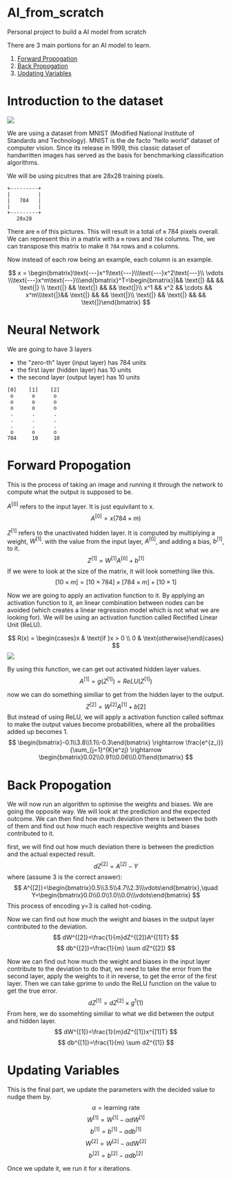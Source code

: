 # AI_from_scratch
Personal project to build a AI model from scratch

There are 3 main portions for an AI model to learn. 
1. [Forward Propogation](#forward-propogation)
2. [Back Propogation](#back-propogation)
3. [Updating Variables](#updating-variables)

# Introduction to the dataset
<img src="https://production-media.paperswithcode.com/datasets/MNIST-0000000001-2e09631a_09liOmx.jpg">

We are using a dataset from MNIST (Modified National Institute of Standards and Technology). MNIST is the de facto “hello world” dataset of computer vision. Since its release in 1999, this classic dataset of handwritten images has served as the basis for benchmarking classification algorithms.

We will be using picutres that are 28x28 training pixels. 
```
+---------+
|         |
|   784   |
|         |
+---------+
   28x28
```

There are `m` of this pictures.  This will result in a total of `m` 784 pixels overall. We can represent this in a matrix with a `m` rows and `784`  columns. The, we can transpose this matrix to make it `784` rows and `m` columns.

Now instead of each row being an example, each column is an example. 

$$ x = \begin{bmatrix}\text{---}x^1\text{---}\\\text{---}x^2\text{---}\\ \vdots \\\text{---}x^m\text{---}\\\end{bmatrix}^T=\begin{bmatrix}|&& \text{|} && && \text{|} \\ \text{|} && \text{|} && && \text{|}\\ x^1 && x^2 && \cdots && x^m\\\text{|}&& \text{|} && && \text{|}\\ \text{|} && \text{|} && && \text{|}\end{bmatrix} $$

# Neural Network
We are going to have 3 layers
- the "zero-th" layer (input layer) has 784 units
- the first layer (hidden layer) has 10 units
- the second layer (output layer) has 10 units

```
[0]    [1]    [2]
 o      o      o
 o      o      o
 o      o      o
 .      .      .
 .      .      .
 .      .      .
 o      o      o
784     10     10
```

# Forward Propogation 
This is the process of taking an image and running it through the network to compute what the output is supposed to be. 

$A^{[0]}$ refers to the input layer. It is just equivilant to x.
$$ A^{[0]}=x (784 \times m) $$

$Z^{[1]}$ refers to the unactivated hidden layer. It is computed by multiplying a weight, $W^{[1]}$. with the value from the input layer, $A^{[0]}$, and adding a bias, $b^{[1]}$, to it.
$$ Z^{[1]} = W^{[1]}A^{[0]} + b^{[1]} $$
If we were to look at the size of the matrix, it will look something like this.
$$ [10 \times m] = [10 \times 784] \times [784 \times m] + [10 \times 1] $$

Now we are going to apply an activation function to it. By applying an activation function to it, an linear combination between nodes can be avoided (which creates a linear regression model which is not what we are looking for). We will be using an activation function called Rectified Linear Unit (ReLU). 

$$ R(x) = \begin{cases}x & \text{if }x > 0 \\ 0 & \text{otherwise}\end{cases} $$
<img src="https://www.nomidl.com/wp-content/uploads/2022/04/image-10.png">


By using this function, we can get out activated hidden layer values.
$$ A^{[1]}=g(Z^{[1]})=ReLU(Z^{[1]}) $$

now we can do something similiar to get from the hidden layer to the output.
$$ Z^{[2]} = W^{[2]}A^{[1]} + b{[2]} $$
But instead of using ReLU, we will apply a activation function called softmax to make the output values become probabilities, where all the probailities added up becomes 1.
$$ \begin{bmatrix}-0.1\\3.8\\1.1\\-0.3\end{bmatrix} \rightarrow \frac{e^{z_i}}{\sum_{j=1}^{K}e^zj} \rightarrow \begin{bmatrix}0.02\\0.91\\0.06\\0.01\end{bmatrix} $$

# Back Propogation
We will now run an algorithm to optimise the weights and biases. We are going the opposite way. We will look at the prediction and the expected outcome. We can then find how much deviation there is between the both of them and find out how much each respective weights and biases contributed to it. 

first, we will find out how much deviation there is between the prediction and the actual expected result.
$$ dZ^{[2]}=A^{[2]}-Y $$
where (assume 3 is the correct answer):
$$ A^{[2]}=\begin{bmatrix}0.5\\3.5\\4.7\\2.3\\\vdots\end{bmatrix},\quad Y=\begin{bmatrix}0.0\\0.0\\1.0\\0.0\\\vdots\end{bmatrix} $$
This process of encoding y=3 is called hot-coding. 

Now we can find out how much the weight and biases in the output layer contributed to the deviation.
$$ dW^{[2]}=\frac{1}{m}dZ^{[2]}A^{[1]T} $$
$$ db^{[2]}=\frac{1}{m} \sum dZ^{[2]} $$

Now we can find out how much the weight and biases in the input layer contribute to the deviation to do that, we need to take the error from the second layer, apply the weights to it in reverse, to get the error of the first layer. Then we can take gprime to undo the ReLU function on the value to get the true error. 
$$ dZ^{[1]} = dZ^{[2]} \times g^1(1) $$
From here, we do ssomehting similiar to what we did between the output and hidden layer.
$$ dW^{[1]}=\frac{1}{m}dZ^{[1]}x^{[1]T} $$
$$ db^{[1]}=\frac{1}{m} \sum dZ^{[1]} $$

# Updating Variables 
This is the final part, we update the parameters with the decided value to nudge them by.
$$ \alpha = \text{learning rate} $$
$$ W^{[1]}=W^{[1]} - \alpha dW^{[1]} $$
$$ b^{[1]}=b^{[1]} - \alpha db^{[1]} $$
$$ W^{[2]}=W^{[2]} - \alpha dW^{[2]} $$
$$ b^{[2]}=b^{[2]} - \alpha db^{[2]} $$

Once we update it, we run it for x iterations. 